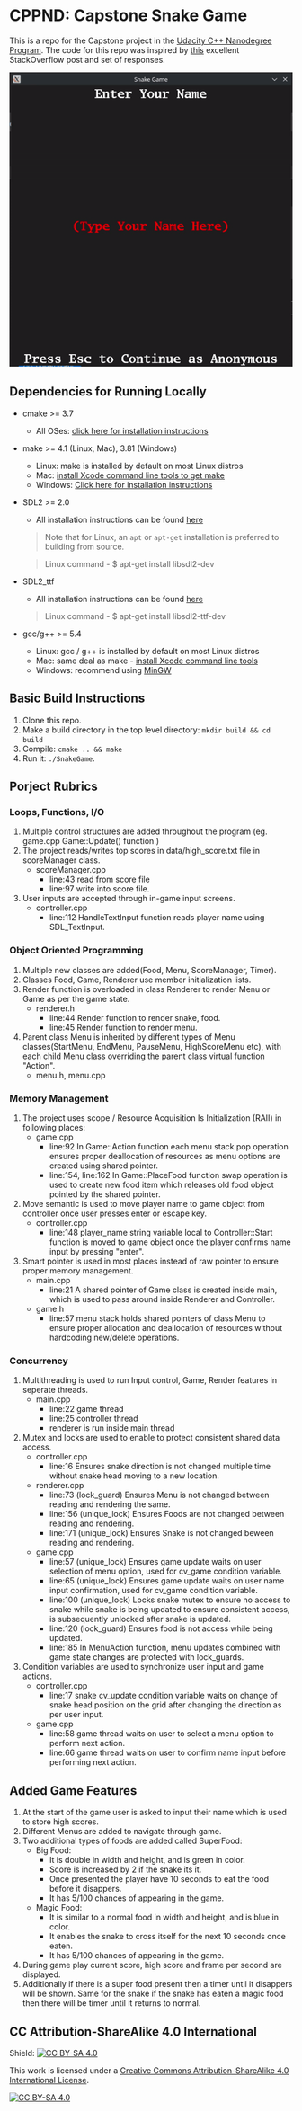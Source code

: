 # CPPND: Capstone Snake Game 

This is a repo for the Capstone project in the [Udacity C++ Nanodegree Program](https://www.udacity.com/course/c-plus-plus-nanodegree--nd213). The code for this repo was inspired by [this](https://codereview.stackexchange.com/questions/212296/snake-game-in-c-with-sdl) excellent StackOverflow post and set of responses.

<img src="snake_game.gif"/>


## Dependencies for Running Locally
* cmake >= 3.7
  * All OSes: [click here for installation instructions](https://cmake.org/install/)
* make >= 4.1 (Linux, Mac), 3.81 (Windows)
  * Linux: make is installed by default on most Linux distros
  * Mac: [install Xcode command line tools to get make](https://developer.apple.com/xcode/features/)
  * Windows: [Click here for installation instructions](http://gnuwin32.sourceforge.net/packages/make.htm)
* SDL2 >= 2.0
  * All installation instructions can be found [here](https://wiki.libsdl.org/Installation)
  >Note that for Linux, an `apt` or `apt-get` installation is preferred to building from source.

  > Linux command - $ apt-get install libsdl2-dev
* SDL2_ttf
  * All installation instructions can be found [here](https://lazyfoo.net/tutorials/SDL/06_extension_libraries_and_loading_other_image_formats/index.php)
  > Linux command - $ apt-get install libsdl2-ttf-dev 
* gcc/g++ >= 5.4
  * Linux: gcc / g++ is installed by default on most Linux distros
  * Mac: same deal as make - [install Xcode command line tools](https://developer.apple.com/xcode/features/)
  * Windows: recommend using [MinGW](http://www.mingw.org/)

## Basic Build Instructions

1. Clone this repo.
2. Make a build directory in the top level directory: `mkdir build && cd build`
3. Compile: `cmake .. && make`
4. Run it: `./SnakeGame`.

## Porject Rubrics
### Loops, Functions, I/O
1. Multiple control structures are added throughout the program (eg. game.cpp Game::Update() function.)
2. The project reads/writes top scores in data/high_score.txt file in scoreManager class.
    * scoreManager.cpp
      * line:43 read from score file
      * line:97 write into score file.
3. User inputs are accepted through in-game input screens.
    * controller.cpp 
      * line:112 HandleTextInput function reads player name using SDL_TextInput.
### Object Oriented Programming
1. Multiple new classes are added(Food, Menu, ScoreManager, Timer).
2. Classes Food, Game, Renderer use member initialization lists.
3. Render function is overloaded in class Renderer to render Menu or Game as per the game state.
    * renderer.h
      * line:44 Render function to render snake, food.
      * line:45 Render function to render menu.
4. Parent class Menu is inherited by different types of Menu classes(StartMenu, EndMenu, PauseMenu, HighScoreMenu etc), with each child Menu class overriding the parent class virtual function "Action".
    * menu.h, menu.cpp
### Memory Management
1. The project uses scope / Resource Acquisition Is Initialization (RAII) in following places:
    * game.cpp
      * line:92 In Game::Action function each menu stack pop operation ensures proper deallocation of resources as menu options are created using shared pointer.
      * line:154, line:162 In Game::PlaceFood function swap operation is used to create new food item which releases old food object pointed by the shared pointer.
2. Move semantic is used to move player name to game object from controller once user presses enter or escape key.
    * controller.cpp
      * line:148 player_name string variable local to Controller::Start function is moved to game object once the player confirms name input by pressing "enter".
3. Smart pointer is used in most places instead of raw pointer to ensure proper memory management.
    * main.cpp
      * line:21 A shared pointer of Game class is created inside main, which is used to pass around inside Renderer and Controller.
    * game.h
      * line:57 menu stack holds shared pointers of class Menu to ensure proper allocation and deallocation of resources without hardcoding new/delete operations.

### Concurrency
1. Multithreading is used to run Input control, Game, Render features in seperate threads. 
    * main.cpp
      * line:22 game thread
      * line:25 controller thread
      * renderer is run inside main thread
2. Mutex and locks are used to enable to protect consistent shared data access.
    * controller.cpp
      * line:16 Ensures snake direction is not changed multiple time without snake head moving to a new location.
    * renderer.cpp
      * line:73 (lock_guard) Ensures Menu is not changed between reading and rendering the same.
      * line:156 (unique_lock) Ensures Foods are not changed between reading and rendering.
      * line:171 (unique_lock) Ensures Snake is not changed beween reading and rendering.
    * game.cpp
      * line:57 (unique_lock) Ensures game update waits on user selection of menu option, used for cv_game condition variable.
      * line:65 (unique_lock) Ensures game update waits on user name input confirmation, used for cv_game condition variable.
      * line:100 (unique_lock) Locks snake mutex to ensure no access to snake while snake is being updated to ensure consistent access, is subsequently unlocked after snake is updated.
      * line:120 (lock_guard) Ensures food is not access while being updated.
      * line:185 In MenuAction function, menu updates combined with game state changes are protected with lock_guards.
3. Condition variables are used to synchronize user input and game actions.
    * controller.cpp
      * line:17 snake cv_update condition variable waits on change of snake head position on the grid after changing the direction as per user input.
    * game.cpp
      * line:58 game thread waits on user to select a menu option to perform next action.
      * line:66 game thread waits on user to confirm name input before performing next action.

## Added Game Features
1. At the start of the game user is asked to input their name which is used to store high scores.
2. Different Menus are added to navigate through game.
3. Two additional types of foods are added called SuperFood:
    * Big Food: 
      * It is double in width and height, and is green in color.
      * Score is increased by 2 if the snake its it.
      * Once presented the player have 10 seconds to eat the food before it disappers.
      * It has 5/100 chances of appearing in the game.
    * Magic Food:
      * It is similar to a normal food in width and height, and is blue in color.
      * It enables the snake to cross itself for the next 10 seconds once eaten.
      * It has 5/100 chances of appearing in the game.
4. During game play current score, high score and frame per second are displayed.
5. Additionally if there is a super food present then a timer until it disappers will be shown. Same for the snake if the snake has eaten a magic food then there will be timer until it returns to normal.


## CC Attribution-ShareAlike 4.0 International


Shield: [![CC BY-SA 4.0][cc-by-sa-shield]][cc-by-sa]

This work is licensed under a
[Creative Commons Attribution-ShareAlike 4.0 International License][cc-by-sa].

[![CC BY-SA 4.0][cc-by-sa-image]][cc-by-sa]

[cc-by-sa]: http://creativecommons.org/licenses/by-sa/4.0/
[cc-by-sa-image]: https://licensebuttons.net/l/by-sa/4.0/88x31.png
[cc-by-sa-shield]: https://img.shields.io/badge/License-CC%20BY--SA%204.0-lightgrey.svg
